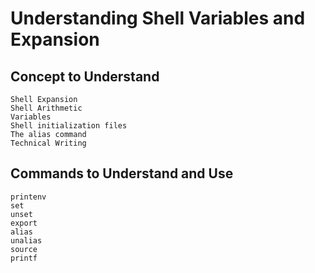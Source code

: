 # Understanding Shell Variables and Expansion

## Concept to Understand
    Shell Expansion
    Shell Arithmetic
    Variables
    Shell initialization files
    The alias command
    Technical Writing

## Commands to Understand and Use
    printenv
    set
    unset
    export
    alias
    unalias
    source
    printf
